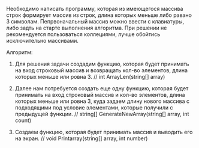 Необходимо написать программу, которая из имеющегося массива строк формирует массив из строк, длина которых меньше либо равано 3 символам. Пепрвоначальный массив можно ввести с клавиатуры, либо задть на старте выполнения алгоритма. При решении не рекомендуется пользоваться коллециями, лучше обойтись исключительно массивами.

Алгоритм:
1. Для решения задачи создадим функцию, которая будет принимать на вход строковый массив и возвращать кол-во элементов, длина которых меньше или ровна 3. 
// int ArrayLen(string[] array)

2. Далее нам потребуется создать еще одну функцию, которая будет принимать на вход строковый массив и кол-во элементов, длина которых меньше или ровна 3, куда задаем длину нового массива с подходящими под условие элементами, которые получили с предыдущей функции.
// string[] GenerateNewArray(string[] array, int count)

3. Создаем функцию, которая будет принимать массив и выводить его на экран.
// void Printarray(string[] array, int number)